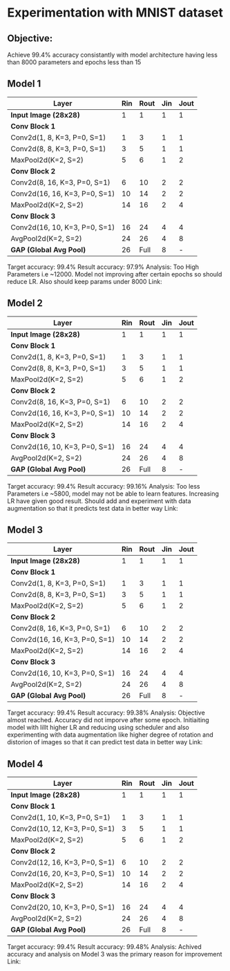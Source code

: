 # Experimentation with MNIST dataset

## Objective: 
Achieve 99.4% accuracy consistantly with model architecture having less than 8000 parameters and epochs less than 15

## Model 1
| Layer                         | Rin  | Rout | Jin  | Jout |
|-------------------------------|-------|------|------|------|
| **Input Image (28x28)**       | 1     | 1    | 1    | 1    |
| **Conv Block 1**              |       |      |      |      |
| Conv2d(1, 8, K=3, P=0, S=1)   | 1     | 3    | 1    | 1    |
| Conv2d(8, 8, K=3, P=0, S=1)   | 3     | 5    | 1    | 1    |
| MaxPool2d(K=2, S=2)           | 5     | 6    | 1    | 2    |
| **Conv Block 2**              |       |      |      |      |
| Conv2d(8, 16, K=3, P=0, S=1)  | 6     | 10   | 2    | 2    |
| Conv2d(16, 16, K=3, P=0, S=1) | 10    | 14   | 2    | 2    |
| MaxPool2d(K=2, S=2)           | 14    | 16   | 2    | 4    |
| **Conv Block 3**              |       |      |      |      |
| Conv2d(16, 10, K=3, P=0, S=1) | 16    | 24   | 4    | 4    |
| AvgPool2d(K=2, S=2)           | 24    | 26   | 4    | 8    |
| **GAP (Global Avg Pool)**     | 26    | Full | 8    | -    |

Target accuracy: 99.4%
Result accuracy: 97.9%
Analysis: Too High Parameters i.e ~12000. Model not improving after certain epochs so should reduce LR. Also should keep params under 8000
Link: 



## Model 2
| Layer                         | Rin  | Rout | Jin  | Jout |
|-------------------------------|-------|------|------|------|
| **Input Image (28x28)**       | 1     | 1    | 1    | 1    |
| **Conv Block 1**              |       |      |      |      |
| Conv2d(1, 8, K=3, P=0, S=1)   | 1     | 3    | 1    | 1    |
| Conv2d(8, 8, K=3, P=0, S=1)   | 3     | 5    | 1    | 1    |
| MaxPool2d(K=2, S=2)           | 5     | 6    | 1    | 2    |
| **Conv Block 2**              |       |      |      |      |
| Conv2d(8, 16, K=3, P=0, S=1)  | 6     | 10   | 2    | 2    |
| Conv2d(16, 16, K=3, P=0, S=1) | 10    | 14   | 2    | 2    |
| MaxPool2d(K=2, S=2)           | 14    | 16   | 2    | 4    |
| **Conv Block 3**              |       |      |      |      |
| Conv2d(16, 10, K=3, P=0, S=1) | 16    | 24   | 4    | 4    |
| AvgPool2d(K=2, S=2)           | 24    | 26   | 4    | 8    |
| **GAP (Global Avg Pool)**     | 26    | Full | 8    | -    |

Target accuracy: 99.4%
Result accuracy: 99.16%
Analysis: Too less Parameters i.e ~5800, model may not be able to learn features. Increasing LR have given good result. Should add and experiment with data augmentation so that it predicts test data in better way
Link: 


## Model 3
| Layer                         | Rin  | Rout | Jin  | Jout |
|-------------------------------|-------|------|------|------|
| **Input Image (28x28)**       | 1     | 1    | 1    | 1    |
| **Conv Block 1**              |       |      |      |      |
| Conv2d(1, 8, K=3, P=0, S=1)   | 1     | 3    | 1    | 1    |
| Conv2d(8, 8, K=3, P=0, S=1)   | 3     | 5    | 1    | 1    |
| MaxPool2d(K=2, S=2)           | 5     | 6    | 1    | 2    |
| **Conv Block 2**              |       |      |      |      |
| Conv2d(8, 16, K=3, P=0, S=1)  | 6     | 10   | 2    | 2    |
| Conv2d(16, 16, K=3, P=0, S=1) | 10    | 14   | 2    | 2    |
| MaxPool2d(K=2, S=2)           | 14    | 16   | 2    | 4    |
| **Conv Block 3**              |       |      |      |      |
| Conv2d(16, 10, K=3, P=0, S=1) | 16    | 24   | 4    | 4    |
| AvgPool2d(K=2, S=2)           | 24    | 26   | 4    | 8    |
| **GAP (Global Avg Pool)**     | 26    | Full | 8    | -    |

Target accuracy: 99.4%
Result accuracy: 99.38%
Analysis: Objective almost reached. Accuracy did not imporve after some epoch. Initiaiting model with lillt higher LR and reducing using scheduler and also experimenting with data augmentation like higher degree of rotation and distorion of images so that it can predict test data in better way
Link: 


## Model 4
| Layer                         | Rin  | Rout | Jin  | Jout |
|-------------------------------|-------|------|------|------|
| **Input Image (28x28)**       | 1     | 1    | 1    | 1    |
| **Conv Block 1**              |       |      |      |      |
| Conv2d(1, 10, K=3, P=0, S=1)  | 1     | 3    | 1    | 1    |
| Conv2d(10, 12, K=3, P=0, S=1) | 3     | 5    | 1    | 1    |
| MaxPool2d(K=2, S=2)           | 5     | 6    | 1    | 2    |
| **Conv Block 2**              |       |      |      |      |
| Conv2d(12, 16, K=3, P=0, S=1) | 6     | 10   | 2    | 2    |
| Conv2d(16, 20, K=3, P=0, S=1) | 10    | 14   | 2    | 2    |
| MaxPool2d(K=2, S=2)           | 14    | 16   | 2    | 4    |
| **Conv Block 3**              |       |      |      |      |
| Conv2d(20, 10, K=3, P=0, S=1) | 16    | 24   | 4    | 4    |
| AvgPool2d(K=2, S=2)           | 24    | 26   | 4    | 8    |
| **GAP (Global Avg Pool)**     | 26    | Full | 8    | -    |

Target accuracy: 99.4%
Result accuracy: 99.48%
Analysis: Achived accuracy and analysis on Model 3 was the primary reason for improvement
Link: 